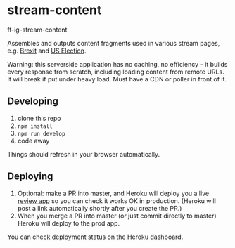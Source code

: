 # stream-content

ft-ig-stream-content

Assembles and outputs content fragments used in various stream pages, e.g. [Brexit](http://ft.com/brexit) and [US Election](http://ft.com/us-election-2016).

Warning: this serverside application has no caching, no efficiency – it builds every response from scratch, including loading content from remote URLs. It will break if put under heavy load. Must have a CDN or poller in front of it.

<!--
## Routes

- `/metacard/fragment.json` – outputs the metacard HTML but in a JSON object in the form `{"fragment": "..."}`. The stream app polls this via ft-poller and inlines it into the page.

- `/metacard/fragment-topic-summary.json` – outputs the topic-summary part of the metacard HTML but in a JSON object in the form `{"fragment": "..."}`. The stream app polls this via ft-poller and inlines it into the page.

- `/metacard/fragment-topic-guide.json` – outputs the topic-guide part of the metacard HTML (which is initially hidden in the complete fragment) but in a JSON object in the form `{"fragment": "..."}`. The stream app polls this via ft-poller and inlines it into the page.

- `/metacard/iframe.html` – the metacard, wrapped in an basic HTML document that's suitable for iframing.
	- [CDN-fronted URL for iframing](http://www.ft.com/ig/brexit-metacard-iframe.html) – this doesn't work if you're opted into Next, but doesn't need to as it's for embedding in old FT.com only.

- `/metacard/preview.html` – just for development – the metacard, wrapped in a document that mimics the outer structure of the Next stream app, so you can see how the metacard looks with inherited styles etc.
 -->

## Developing

1. clone this repo
2. `npm install`
3. `npm run develop`
4. code away

Things should refresh in your browser automatically.

## Deploying

1. Optional: make a PR into master, and Heroku will deploy you a live [review app](https://blog.heroku.com/archives/2015/9/3/heroku_flow_pipelines_review_apps_and_github_sync) so you can check it works OK in production. (Heroku will post a link automatically shortly after you create the PR.)
2. When you merge a PR into master (or just commit directly to master) Heroku will deploy to the prod app.

You can check deployment status on the Heroku dashboard.

